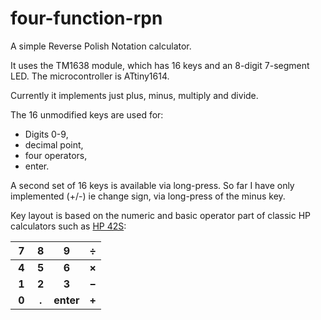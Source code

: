 # four-function-rpn
A simple Reverse Polish Notation calculator. 

It uses the TM1638 module, which has 16 keys and an 8-digit 7-segment LED. The microcontroller is ATtiny1614.

Currently it implements just plus, minus, multiply and divide.

The 16 unmodified keys are used for:
- Digits 0-9,
- decimal point,
- four operators,
- enter. 

A second set of 16 keys is available via long-press. So far I have only implemented (+/-) ie change sign, via long-press of the minus key.

Key layout is based on the numeric and basic operator part of classic HP calculators such as [HP 42S](https://en.wikipedia.org/wiki/HP-42S):

|&nbsp;7&nbsp;|8|9|&divide;|
|:---:|:---:|:---:|:---:|
|**4**|**5**|**6**|**&times;**|
|**1**|**2**|**3**|**&minus;**|
|**0**|**.**|**enter**|**&plus;**|
